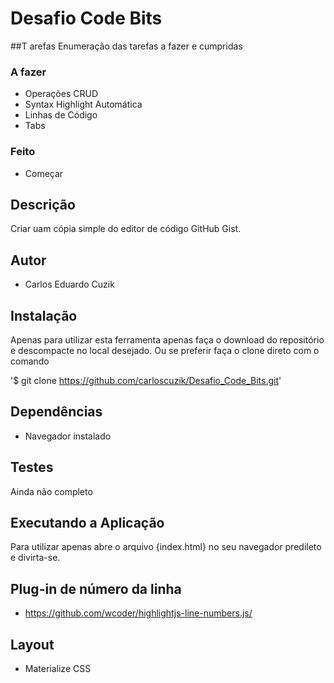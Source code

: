 # Desafio Code Bits

##T arefas
Enumeração das tarefas a fazer e cumpridas

### A fazer
- Operações CRUD
- Syntax Highlight Automática
- Linhas de Código
- Tabs

### Feito
- Começar

## Descrição
Criar uam cópia simple do editor de código GitHub Gist.

## Autor
- Carlos Eduardo Cuzik

## Instalação
Apenas para utilizar esta ferramenta apenas faça o download do repositório e descompacte no local desejado. Ou se preferir faça o clone direto com o comando 

'$ git clone https://github.com/carloscuzik/Desafio_Code_Bits.git'

## Dependências
- Navegador instalado

## Testes
Ainda não completo

## Executando a Aplicação
Para utilizar apenas abre o arquivo {index.html} no seu navegador predileto e divirta-se.

## Plug-in de número da linha
- https://github.com/wcoder/highlightjs-line-numbers.js/

## Layout
- Materialize CSS